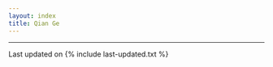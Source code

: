 ```yaml
---
layout: index
title: Qian Ge
---
```

<!-- {% include cv.md %}
-->

---

Last updated on {% include last-updated.txt %}

